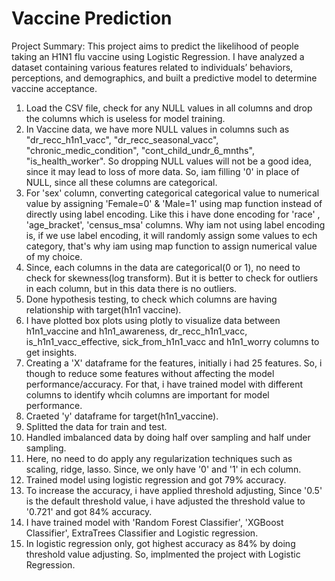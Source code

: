 # Vaccine Prediction

Project Summary: This project aims to predict the likelihood of people taking an H1N1 flu vaccine using Logistic Regression. I have analyzed a dataset containing various features related to individuals’ behaviors, perceptions, and demographics, and built a predictive model to determine vaccine acceptance.

1) Load the CSV file, check for any NULL values in all columns and drop the columns which is useless for model training.
2) In Vaccine data, we have more NULL values in columns such as "dr_recc_h1n1_vacc", "dr_recc_seasonal_vacc", "chronic_medic_condition", "cont_child_undr_6_mnths", "is_health_worker". So dropping NULL values will not be a good idea, since it may lead to loss of more data. So, iam filling '0' in place of NULL, since all these columns are categorical.
3) For 'sex' column, converting categorical categorical value to numerical value by assigning 'Female=0' & 'Male=1' using map function instead of directly using label encoding. Like this i have done encoding for 'race' , 'age_bracket', 'census_msa' columns. Why iam not using label encoding is, if we use label encoding, it will randomly assign some values to ech category, that's why iam using map function to assign numerical value of my choice.
4) Since, each columns in the data are categorical(0 or 1), no need to check for skewness(log transform). But it is better to check for outliers in each column, but in this data there is no outliers.
5) Done hypothesis testing, to check which columns are having relationship with target(h1n1 vaccine).
6) I have plotted box plots using plotly to visualize data between h1n1_vaccine and h1n1_awareness, dr_recc_h1n1_vacc, is_h1n1_vacc_effective, sick_from_h1n1_vacc and h1n1_worry columns to get insights.
7) Creating a 'X' dataframe for the features, initially i had 25 features. So, i though to reduce some features without affecting the model performance/accuracy. For that, i have trained model with different columns to identify whcih columns are important for model performance.
8) Craeted 'y' dataframe for target(h1n1_vaccine).
9) Splitted the data for train and test.
10) Handled imbalanced data by doing half over sampling and half under sampling.
11) Here, no need to do apply any regularization techniques such as scaling, ridge, lasso. Since, we only have '0' and '1' in ech column.
12) Trained model using logistic regression and got 79% accuracy.
13) To increase the accuracy, i have applied threshold adjusting, Since '0.5' is the default threshold value, i have adjusted the threshold value to '0.721' and got 84% accuracy.
14) I have trained model with 'Random Forest Classifier', 'XGBoost Classifier', ExtraTrees Classifier and Logistic regression.
15) In logistic regression only, got highest accuracy as 84% by doing threshold value adjusting. So, implmented the project with Logistic Regression.
